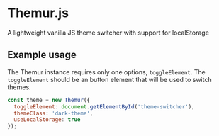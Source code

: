 # Themur.js
A lightweight vanilla JS theme switcher with support for localStorage

## Example usage
The Themur instance requires only one options, `toggleElement`. The `toggleElement` should be an button element that will be used to switch themes.

```js
const theme = new Themur({
  toggleElement: document.getElementById('theme-switcher'),
  themeClass: 'dark-theme',
  useLocalStorage: true
});
```